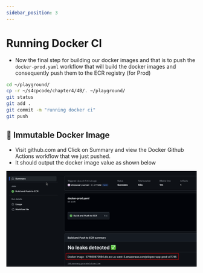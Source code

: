 ```yaml
---
sidebar_position: 3
---
```


# Running Docker CI

- Now the final step for building our docker images and that is to push the `docker-prod.yaml` workflow that will build the docker images and consequently push them to the ECR registry (for Prod)

```bash
cd ~/playground/
cp -r ~/s4cpcode/chapter4/4B/. ~/playground/
git status
git add .
git commit -m "running docker ci"
git push
```

## 🧱 Immutable Docker Image

- Visit github.com and Click on Summary and view the Docker Github Actions workflow that we just pushed.
- It should output the docker image value as shown below

![](img/docker_image_value.png)